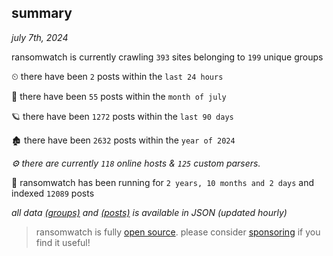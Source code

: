 
## summary
_july 7th, 2024_

ransomwatch is currently crawling `393` sites belonging to `199` unique groups

⏲ there have been `2` posts within the `last 24 hours`

🦈 there have been `55` posts within the `month of july`

🪐 there have been `1272` posts within the `last 90 days`

🏚 there have been `2632` posts within the `year of 2024`

_⚙️ there are currently `118` online hosts & `125` custom parsers._

🦕 ransomwatch has been running for `2 years, 10 months and 2 days` and indexed `12089` posts

_all data  [(groups)](http://ransomwhat.telemetry.ltd/groups) and [(posts)](http://ransomwhat.telemetry.ltd/posts) is available in JSON (updated hourly)_

> ransomwatch is fully [open source](https://github.com/joshhighet/ransomwatch#ransomwatch--). please consider [sponsoring](https://github.com/sponsors/joshhighet) if you find it useful!

